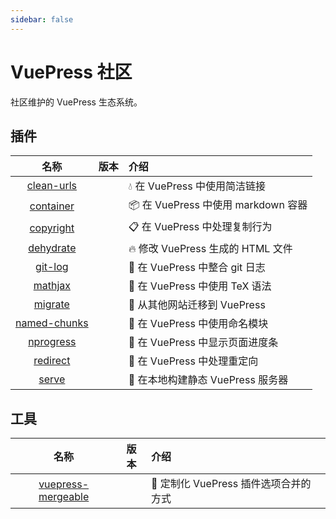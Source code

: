 ```yaml
---
sidebar: false
---
```


# VuePress 社区

社区维护的 VuePress 生态系统。

## 插件

| 名称 | 版本 | 介绍 |
|:-:|:-:|:- |
| [clean-urls](./plugins/clean-urls.md) | <NpmLink pkg="vuepress-plugin-clean-urls"/> | :droplet: 在 VuePress 中使用简洁链接 |
| [container](./plugins/container.md) | <NpmLink pkg="vuepress-plugin-container"/> | :package: 在 VuePress 中使用 markdown 容器 |
| [copyright](./plugins/copyright.md) | <NpmLink pkg="vuepress-plugin-copyright"/> | :clipboard: 在 VuePress 中处理复制行为 |
| [dehydrate](./plugins/dehydrate.md) | <NpmLink pkg="vuepress-plugin-dehydrate"/> | :fire: 修改 VuePress 生成的 HTML 文件 |
| [git-log](./plugins/git-log.md) | <NpmLink pkg="vuepress-plugin-git-log"/> | :floppy_disk: 在 VuePress 中整合 git 日志 |
| [mathjax](./plugins/mathjax.md) | <NpmLink pkg="vuepress-plugin-mathjax"/> | :page_with_curl: 在 VuePress 中使用 TeX 语法 |
| [migrate](./plugins/migrate.md) | <NpmLink pkg="vuepress-plugin-migrate"/> | :paw_prints: 从其他网站迁移到 VuePress |
| [named-chunks](./plugins/named-chunks.md) | <NpmLink pkg="vuepress-plugin-named-chunks"/> | :name_badge: 在 VuePress 中使用命名模块 |
| [nprogress](./plugins/nprogress.md) | <NpmLink pkg="vuepress-plugin-nprogress"/> | :running: 在 VuePress 中显示页面进度条 |
| [redirect](./plugins/redirect.md) | <NpmLink pkg="vuepress-plugin-redirect"/> | :traffic_light: 在 VuePress 中处理重定向 |
| [serve](./plugins/serve.md) | <NpmLink pkg="vuepress-plugin-serve"/> | :key: 在本地构建静态 VuePress 服务器 |

## 工具

| 名称 | 版本 | 介绍 |
|:-:|:-:|:- |
| [vuepress-mergeable](./tools/mergeable.md) | <NpmLink pkg="vuepress-mergeable"/> | :crystal_ball: 定制化 VuePress 插件选项合并的方式 |
